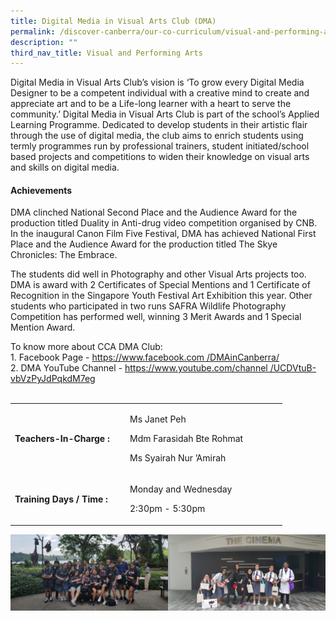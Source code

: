 ```yaml
---
title: Digital Media in Visual Arts Club (DMA)
permalink: /discover-canberra/our-co-curriculum/visual-and-performing-arts/digital-media-in-visual-arts-club
description: ""
third_nav_title: Visual and Performing Arts
---
```

<p>Digital Media in Visual Arts Club&rsquo;s vision is &lsquo;To grow every Digital Media Designer to be a competent individual with a creative mind to create and appreciate art and to be a Life-long learner with a heart to serve the community.&rsquo; Digital Media in Visual Arts Club is part of the school&rsquo;s Applied Learning Programme. Dedicated to develop students in their artistic flair through the use of digital media, the club aims to enrich students using termly programmes run by professional trainers, student initiated/school based projects and competitions to widen their knowledge on visual arts and skills on digital media.</p>
<h4><strong>Achievements</strong></h4>
<p>DMA clinched National Second Place and the Audience Award for the production titled Duality in Anti-drug video competition organised by CNB. In the inaugural Canon Film Five Festival, DMA has achieved National First Place and the Audience Award for the production titled The Skye Chronicles: The Embrace.</p>
<p>The students did well in Photography and other Visual Arts projects too. DMA is award with 2 Certificates of Special Mentions and 1 Certificate of Recognition in the Singapore Youth Festival Art Exhibition this year. Other students who participated in two runs SAFRA Wildlife Photography Competition has performed well, winning 3 Merit Awards and 1 Special Mention Award.</p>
<p>To know more about CCA DMA Club:<br />1. Facebook Page -&nbsp;<a href="https://www.facebook.com/DMAinCanberra/">https://www.facebook.com /DMAinCanberra/</a><br />2. DMA YouTube Channel -&nbsp;<a href="https://www.youtube.com/channel/UCDVtuB-vbVzPyJdPqkdM7eg">https://www.youtube.com/channel /UCDVtuB-vbVzPyJdPqkdM7eg</a><br /><br /></p>
<table border="0" cellpadding="10">
<tbody>
<tr>
<td width="170">
<p><strong>Teachers-In-Charge :</strong></p>
</td>
<td width="237">
<p>Ms Janet Peh</p>
<p>Mdm Farasidah Bte Rohmat</p>
<p>Ms Syairah Nur &rsquo;Amirah</p>
</td>
</tr>
<tr>
<td>
<p><strong>Training Days / Time :</strong></p>
</td>
<td>
<p>Monday and Wednesday</p>
<p>2:30pm - 5:30pm</p>
</td>
</tr>
</tbody>
</table>

![](/images/dma.jpg)